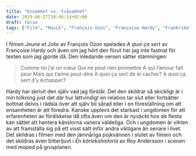 ```yaml
---
title: "Ensamhet vs. tvåsamhet"
date: 2019-06-27T20:46:14+02:00
draft: false
tags: ["Film", "Musik", "François Ozon", "Françoise Hardy", "Frankrike", "Kärlek", "Ensamhet", "Roy Andersson"]
---
```


I filmen _Jeune et Jolie_ av François Ozon spelades _A quoi ça sert_ av Françoise Hardy och även om jag hört den förut har jag inte fastnat för texten som jag gjorde då. Den inledande versen sätter stämningen:

> Comme toi j’ai un cœur
> Qui ne peut rien promettre
> À qui l’amour fait peur
> Mais qui t’aime peut-être
> À quoi ça sert de le cacher?
> À quoi ça sert d’y échapper?

Hardy har skrivit den själv vad jag förstår. Det den skildrar så skickligt är i min tolkning just det där hur lättvindigt en relation tar slut eller fortsätter bottnat delvis i rädsla över att själv bli sårad eller i en föreställning om att ensamheten är att föredra. Kanske upplevs det starkast i ungdomen för att erfarenheten av förälskelse då ofta även om den är nyväckt hos de flesta kan sättet att hantera känslorna variera väldeliga. Och i ungdomen är vikten av att framställa sig på ett visst sätt inför andra viktigare än senare i livet. Det skildras i filmen med den jämnåriga pojkvännen i slutet av filmen och det skildras även bitterljuvt i _En kärlekshistoria_ av Roy Andersson i scenen med moped på grusplanen.
